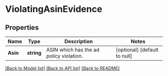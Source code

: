 # ViolatingAsinEvidence

## Properties
Name | Type | Description | Notes
------------ | ------------- | ------------- | -------------
**Asin** | **string** | ASIN which has the ad policy violation. | [optional] [default to null]

[[Back to Model list]](../README.md#documentation-for-models) [[Back to API list]](../README.md#documentation-for-api-endpoints) [[Back to README]](../README.md)

